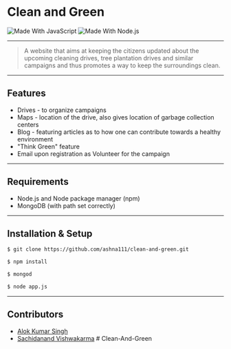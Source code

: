 # Clean and Green 

  ![Made With JavaScript](https://img.shields.io/badge/Made%20With-JavaScript-brightgreen.svg)
  ![Made With Node.js](https://img.shields.io/badge/Made%20With-Node.js-green.svg)

---

> A website that aims at keeping the citizens updated about the upcoming cleaning drives, tree plantation drives and similar campaigns and thus promotes a way to keep the surroundings clean.
---

## Features

- Drives - to organize campaigns
- Maps - location of the drive, also gives location of garbage collection centers 
- Blog - featuring articles as to how one can contribute towards a healthy environment
- "Think Green" feature
- Email upon registration as Volunteer for the campaign

---

## Requirements

- Node.js and Node package manager (npm)
- MongoDB (with path set correctly)

---

## Installation & Setup

```sh
$ git clone https://github.com/ashna111/clean-and-green.git

$ npm install

$ mongod

$ node app.js
```

---

## Contributors
- [Alok Kumar Singh](https://github.com/Alok-1318)
- [Sachidanand Vishwakarma](https://github.com/Vishwakarma-Sachidanand)
#   C l e a n - A n d - G r e e n  
 